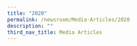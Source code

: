 ```yaml
---
title: "2020"
permalink: /newsroom/Media-Articles/2020
description: ""
third_nav_title: Media Articles
---
```

